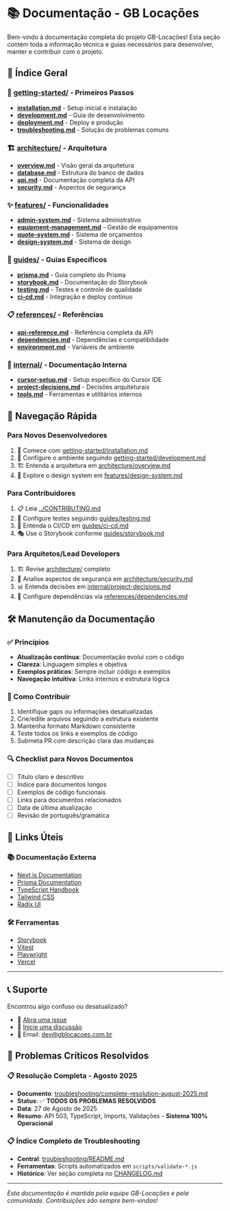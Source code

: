 # 📚 Documentação - GB Locações

Bem-vindo à documentação completa do projeto GB-Locações! Esta seção contém toda
a informação técnica e guias necessários para desenvolver, manter e contribuir
com o projeto.

## 📖 Índice Geral

### 🚀 [getting-started/](./getting-started/) - Primeiros Passos

- **[installation.md](./getting-started/installation.md)** - Setup inicial e
  instalação
- **[development.md](./getting-started/development.md)** - Guia de
  desenvolvimento
- **[deployment.md](./getting-started/deployment.md)** - Deploy e produção
- **[troubleshooting.md](./getting-started/troubleshooting.md)** - Solução de
  problemas comuns

### 🏗️ [architecture/](./architecture/) - Arquitetura

- **[overview.md](./architecture/overview.md)** - Visão geral da arquitetura
- **[database.md](./architecture/database.md)** - Estrutura do banco de dados
- **[api.md](./architecture/api.md)** - Documentação completa da API
- **[security.md](./architecture/security.md)** - Aspectos de segurança

### ✨ [features/](./features/) - Funcionalidades

- **[admin-system.md](./features/admin-system.md)** - Sistema administrativo
- **[equipment-management.md](./features/equipment-management.md)** - Gestão de
  equipamentos
- **[quote-system.md](./features/quote-system.md)** - Sistema de orçamentos
- **[design-system.md](./features/design-system.md)** - Sistema de design

### 📖 [guides/](./guides/) - Guias Específicos

- **[prisma.md](./guides/prisma.md)** - Guia completo do Prisma
- **[storybook.md](./guides/storybook.md)** - Documentação do Storybook
- **[testing.md](./guides/testing.md)** - Testes e controle de qualidade
- **[ci-cd.md](./guides/ci-cd.md)** - Integração e deploy contínuo

### 📋 [references/](./references/) - Referências

- **[api-reference.md](./references/api-reference.md)** - Referência completa da
  API
- **[dependencies.md](./references/dependencies.md)** - Dependências e
  compatibilidade
- **[environment.md](./references/environment.md)** - Variáveis de ambiente

### 🔧 [internal/](./internal/) - Documentação Interna

- **[cursor-setup.md](./internal/cursor-setup.md)** - Setup específico do Cursor
  IDE
- **[project-decisions.md](./internal/project-decisions.md)** - Decisões
  arquiteturais
- **[tools.md](./internal/tools.md)** - Ferramentas e utilitários internos

## 🎯 Navegação Rápida

### Para Novos Desenvolvedores

1. 📖 Comece com
   [getting-started/installation.md](./getting-started/installation.md)
2. 🔧 Configure o ambiente seguindo
   [getting-started/development.md](./getting-started/development.md)
3. 🏗️ Entenda a arquitetura em
   [architecture/overview.md](./architecture/overview.md)
4. 🎨 Explore o design system em
   [features/design-system.md](./features/design-system.md)

### Para Contribuidores

1. 📋 Leia [../CONTRIBUTING.md](../CONTRIBUTING.md)
2. 🧪 Configure testes seguindo [guides/testing.md](./guides/testing.md)
3. 🔄 Entenda o CI/CD em [guides/ci-cd.md](./guides/ci-cd.md)
4. 🎭 Use o Storybook conforme [guides/storybook.md](./guides/storybook.md)

### Para Arquitetos/Lead Developers

1. 🏗️ Revise [architecture/](./architecture/) completo
2. 🔐 Analise aspectos de segurança em
   [architecture/security.md](./architecture/security.md)
3. 📊 Entenda decisões em
   [internal/project-decisions.md](./internal/project-decisions.md)
4. 🔗 Configure dependências via
   [references/dependencies.md](./references/dependencies.md)

## 🛠️ Manutenção da Documentação

### ✅ Princípios

- **Atualização contínua**: Documentação evolui com o código
- **Clareza**: Linguagem simples e objetiva
- **Exemplos práticos**: Sempre incluir código e exemplos
- **Navegação intuitiva**: Links internos e estrutura lógica

### 📝 Como Contribuir

1. Identifique gaps ou informações desatualizadas
2. Crie/edite arquivos seguindo a estrutura existente
3. Mantenha formato Markdown consistente
4. Teste todos os links e exemplos de código
5. Submeta PR com descrição clara das mudanças

### 🔍 Checklist para Novos Documentos

- [ ] Título claro e descritivo
- [ ] Índice para documentos longos
- [ ] Exemplos de código funcionais
- [ ] Links para documentos relacionados
- [ ] Data de última atualização
- [ ] Revisão de português/gramática

## 🔗 Links Úteis

### 📚 Documentação Externa

- [Next.js Documentation](https://nextjs.org/docs)
- [Prisma Documentation](https://www.prisma.io/docs)
- [TypeScript Handbook](https://www.typescriptlang.org/docs)
- [Tailwind CSS](https://tailwindcss.com/docs)
- [Radix UI](https://www.radix-ui.com/primitives/docs/overview/introduction)

### 🛠️ Ferramentas

- [Storybook](https://storybook.js.org/docs)
- [Vitest](https://vitest.dev/guide)
- [Playwright](https://playwright.dev/docs/intro)
- [Vercel](https://vercel.com/docs)

---

## 📞 Suporte

Encontrou algo confuso ou desatualizado?

- 🐛 [Abra uma issue](https://github.com/GBLocacoes/GB-Locacoes/issues)
- 💬
  [Inicie uma discussão](https://github.com/GBLocacoes/GB-Locacoes/discussions)
- 📧 Email: dev@gblocacoes.com.br

## 🔧 **Problemas Críticos Resolvidos**

### **📋 Resolução Completa - Agosto 2025**

- **Documento**:
  [troubleshooting/complete-resolution-august-2025.md](./troubleshooting/complete-resolution-august-2025.md)
- **Status**: ✅ **TODOS OS PROBLEMAS RESOLVIDOS**
- **Data**: 27 de Agosto de 2025
- **Resumo**: API 503, TypeScript, Imports, Validações - **Sistema 100%
  Operacional**

### **📋 Índice Completo de Troubleshooting**

- **Central**: [troubleshooting/README.md](./troubleshooting/README.md)
- **Ferramentas**: Scripts automatizados em `scripts/validate-*.js`
- **Histórico**: Ver seção completa no [CHANGELOG.md](../CHANGELOG.md)

---

_Esta documentação é mantida pela equipe GB-Locações e pela comunidade.
Contribuições são sempre bem-vindas!_
